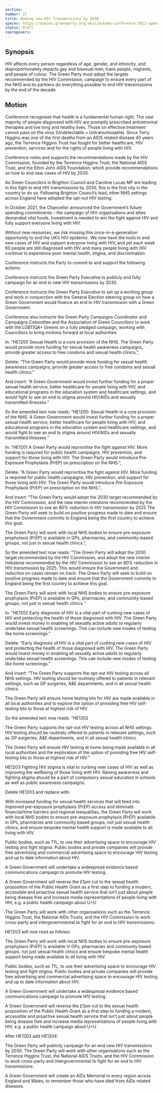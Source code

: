 ```yaml
---
section:
number: 27
title: Ending new HIV Transmissions by 2030
spaces: https://spaces.greenparty.org.uk/s/autumn-conference-2022-agenda-forum/?contentId=101501
status: draft
coproposers:
---
```

## Synopsis
HIV affects every person regardless of age, gender, and ethnicity, and disproportionately impacts gay and bisexual men, trans people, migrants, and people of colour. The Green Party must adopt the targets recommended by the HIV Commission, campaign to ensure every part of the NHS and its partners do everything possible to end HIV transmissions by the end of the decade.

## Motion
Conference recognises that health is a fundamental human right. The vast majority of people diagnosed with HIV are promptly prescribed antiretroviral therapies and live long and healthy lives. Those on effective treatment cannot pass on the virus (Undetectable = Untransmissable). Since Terry Higgins was one of the first deaths from an AIDS related disease 40 years ago, the Terrence Higgins Trust has fought for better healthcare, HIV prevention, services and for the rights of people living with HIV.

Conference notes and supports the recommendations made by the HIV Commission, founded by the Terrence Higgins Trust, the National AIDS Trust, and the Elton John AIDS Foundation, which provide recommendations on how to end new cases of HIV by 2030.

As Green Councilors in Brighton Council and Caroline Lucas MP are leading in this fight to end HIV transmissions by 2030, this is the first city in the country to do so. Following Brighton Council’s lead, other NHS settings across England have adopted the opt-out HIV testing.

In October 2021, the Chancellor announced the Government’s future spending commitments – the campaign of HIV organisations and allies demanded vital funds. Investment is needed to win the fight against HIV and fully support everyone living with HIV.

Without new resources, we risk missing this once-in-a-generation opportunity to end the UK’s HIV epidemic. We now have the tools to end new cases of HIV and support everyone living with HIV, and yet each week 60 people are still diagnosed with HIV and many people living with HIV continue to experience poor mental health, stigma, and discrimination.

Conference instructs the Party to commit to and support the following actions:

Conference instructs the Green Party Executive to publicly and fully campaign for an end to new HIV transmissions by 2030.

Conference instructs the Green Party Executive to set up a working group and work in conjunction with the General Election steering group on how a Green Government would finance an end to HIV transmission with a Green Government.

Conference also instructs the Green Party Campaigns Coordinator and Campaigns Committee and the Association of Green Councillors to work with the LGBTIQA+ Greens on a fully pledged campaign, working with Councillors to bring motions forward at local authorities.

In: “HE1200 Sexual Health is a core provision of the NHS. The Green Party would provide more funding for sexual health awareness campaigns, provide greater access to free condoms and sexual health clinics.”,

Delete: “The Green Party would provide more funding for sexual health awareness campaigns, provide greater access to free condoms and sexual health clinics."

And insert: “A Green Government would invest further funding for a proper sexual health service, better healthcare for people living with HIV, and educational programs in the education system and healthcare settings, and would fight to see an end to stigma around HIV/AIDs and sexually transmitted illnesses."

So the amended text now reads: “HE1200: Sexual Health is a core provision of the NHS. A Green Government would invest further funding for a proper sexual health service, better healthcare for people living with HIV, and educational programs in the education system and healthcare settings, and would fight to see an end to stigma around HIV/AIDs and sexually transmitted illnesses.”

In: “HE1201 A Green Party would reprioritise the fight against HIV. More funding is required for public health campaigns, HIV prevention, and support for those living with HIV. The Green Party would introduce Pre-Exposure Prophylaxis (PrEP) on prescription on the NHS.”,

Delete: “A Green Party would reprioritise the fight against HIV. More funding is required for public health campaigns, HIV prevention, and support for those living with HIV. The Green Party would introduce Pre-Exposure Prophylaxis (PrEP) on prescription on the NHS.”,

And insert: “The Green Party would adopt the 2030 target recommended by the HIV Commission, and the new interim milestone recommended by the HIV Commission to see an 80% reduction in HIV transmission by 2025 The Green Party will seek to build on positive progress made to date and ensure that the Government commits to England being the first country to achieve this goal.

The Green Party will work with local NHS bodies to ensure pre-exposure prophylaxis (PrEP) is available in GPs, pharmacies, and community-based groups, not just in sexual health clinics.”,

So the amended text now reads: “The Green Party will adopt the 2030 target recommended by the HIV Commission, and adopt the new interim milestone recommended by the HIV Commission to see an 80% reduction in HIV transmission by 2025. This would ensure the Government and reduction on cases remain on track. The Green Party will seek to build on positive progress made to date and ensure that the Government commits to England being the first country to achieve this goal.

The Green Party will work with local NHS bodies to ensure pre-exposure prophylaxis (PrEP) is available in GPs, pharmacies, and community-based groups, not just in sexual health clinics.”

In: “HE1202 Early diagnosis of HIV is a vital part of curbing new cases of HIV and protecting the health of those diagnosed with HIV. The Green Party would invest money in enabling all sexually active adults to regularly undertake sexual health screenings. This can include new modes of testing like home screenings.”

Delete: “Early diagnosis of HIV is a vital part of curbing new cases of HIV and protecting the health of those diagnosed with HIV. The Green Party would invest money in enabling all sexually active adults to regularly undertake sexual health screenings. This can include new modes of testing like home screenings.”

And insert: “The Green Party supports the opt-out HIV testing across all NHS settings. HIV testing should be routinely offered to patients in relevant settings, such as GP surgeries, A&E departments, and in all sexual health clinics.

The Green Party will ensure home testing kits for HIV are made available in all local authorities and to explore the option of providing free HIV self-testing kits to those at highest risk of HIV.

So the amended text now reads: “HE1202

The Green Party supports the opt-out HIV testing across all NHS settings. HIV testing should be routinely offered to patients in relevant settings, such as GP surgeries, A&E departments, and in all sexual health clinics.

The Green Party will ensure HIV testing at home being made available in all local authorities and the exploration of the option of providing free HIV self-testing kits to those at highest risk of HIV.”

HE1203 Fighting HIV stigma is vital to curbing new cases of HIV as well as improving the wellbeing of those living with HIV. Raising awareness and fighting stigma should be a part of compulsory sexual education in schools as well as public awareness campaigns.

Delete HE1203 and replace with:

With increased funding for sexual health services that will feed into improved pre-exposure prophylaxis (PrEP) access and eliminate financial/time barriers and regional inequalities, the Green Party will work with local NHS bodies to ensure pre-exposure prophylaxis (PrEP) availabile in GPs, pharmacies and community based groups, not just sexual health clinics, and ensure bespoke mental health support is made available to all living with HIV.

Public bodies, such as TfL, to use their advertising space to encourage HIV testing and fight stigma. Public bodies and private companies will provide free advertising and commercial advertising space to encourage HIV testing and up to date information about HIV.

A Green Government will undertake a widespread evidence based communications campaign to promote HIV testing.

A Green Government will reverse the £1pm cut to the sexual health proposition of the Public Health Grant as a first step to funding a modern, accessible and proactive sexual health service that isn’t just about people being disease free and increase media representations of people living with HIV, e.g. a public health campaign about U=U

The Green Party will work with other organisations such as the Terrence Higgins Trust, the National AIDs Trusts, and the HIV Commission to work cross-party and intergovernmental to fight for an end to HIV transmissions.

HE1203 will now read as follows:

The Green Party will work with local NHS bodies to ensure pre-exposure prophylaxis (PrEP) is available in GPs, pharmacies and community based groups, not just sexual health clinics and ensure bespoke mental health support being made available to all living with HIV.

Public bodies, such as TfL, to use their advertising space to encourage HIV testing and fight stigma. Public bodies and private companies will provide free advertising and commercial advertising space to encourage HIV testing and up to date information about HIV.

A Green Government will undertake a widespread evidence based communications campaign to promote HIV testing.

A Green Government will reverse the £1pm cut to the sexual health proposition of the Public Health Grant as a first step to funding a modern, accessible and proactive sexual health service that isn’t just about people being disease free and increase media representations of people living with HIV, e.g. a public health campaign about U=U

After HE1203 add HE1204:

The Green Party will publicly campaign for an end new HIV transmissions by 2030. The Green Party will work with other organisations such as the Terrence Higgins Trust, the National AIDS Trusts, and the HIV Commission to work cross-party and intergovernmental to fight for an end to HIV transmissions.

A Green Government will create an AIDs Memorial in every region across England and Wales, to remember those who have died from AIDs related diseases.
